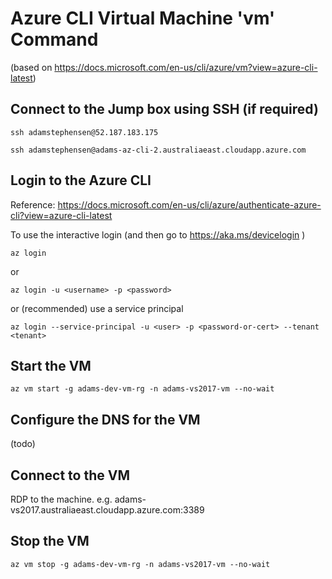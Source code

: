 # Azure CLI Virtual Machine 'vm' Command 
(based on https://docs.microsoft.com/en-us/cli/azure/vm?view=azure-cli-latest)


## Connect to the Jump box using SSH (if required)
``` 
ssh adamstephensen@52.187.183.175

ssh adamstephensen@adams-az-cli-2.australiaeast.cloudapp.azure.com

```


## Login to the Azure CLI

Reference: https://docs.microsoft.com/en-us/cli/azure/authenticate-azure-cli?view=azure-cli-latest

To use the interactive login (and then go to  https://aka.ms/devicelogin  )

```
az login
```
or

```
az login -u <username> -p <password>
```

or (recommended) use a service principal 

```
az login --service-principal -u <user> -p <password-or-cert> --tenant <tenant>
```

## Start the VM

```
az vm start -g adams-dev-vm-rg -n adams-vs2017-vm --no-wait
```

## Configure the DNS for the VM
(todo)

## Connect to the VM
RDP to the machine. e.g. adams-vs2017.australiaeast.cloudapp.azure.com:3389

## Stop the VM

```
az vm stop -g adams-dev-vm-rg -n adams-vs2017-vm --no-wait
```
